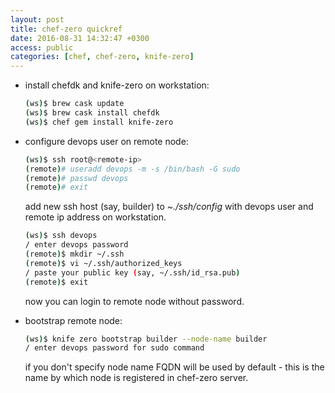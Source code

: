 ```yaml
---
layout: post
title: chef-zero quickref
date: 2016-08-31 14:32:47 +0300
access: public
categories: [chef, chef-zero, knife-zero]
---
```


- install chefdk and knife-zero on workstation:

  ```sh
  (ws)$ brew cask update
  (ws)$ brew cask install chefdk
  (ws)$ chef gem install knife-zero
  ```

- configure devops user on remote node:

  ```sh
  (ws)$ ssh root@<remote-ip>
  (remote)# useradd devops -m -s /bin/bash -G sudo
  (remote)# passwd devops
  (remote)# exit
  ```

  add new ssh host (say, builder) to _~./ssh/config_ with devops user
  and remote ip address on workstation.

  ```sh
  (ws)$ ssh devops
  / enter devops password
  (remote)$ mkdir ~/.ssh
  (remote)$ vi ~/.ssh/authorized_keys
  / paste your public key (say, ~/.ssh/id_rsa.pub)
  (remote)$ exit
  ```

  now you can login to remote node without password.

- bootstrap remote node:

  ```sh
  (ws)$ knife zero bootstrap builder --node-name builder
  / enter devops password for sudo command
  ```

  if you don't specify node name FQDN will be used by default -
  this is the name by which node is registered in chef-zero server.
